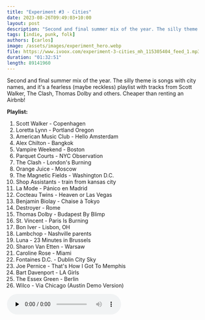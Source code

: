 ```yaml
---
title: "Experiment #3 - Cities"
date: 2023-08-26T09:49:03+10:00
layout: post
description: "Second and final summer mix of the year. The silly theme is songs with city names, and it's a fearless (maybe reckless) playlist with tracks from Scott Walker, The Clash, Thomas Dolby and others. Cheaper than renting an Airbnb!"
tags: [indie, punk, folk]
authors: [carlos]
image: /assets/images/experiment_hero.webp
file: https://www.ivoox.com/experiment-3-cities_mh_115305404_feed_1.mp3
duration: "01:32:51"
length: 89141960
---
```


Second and final summer mix of the year. The silly theme is songs with city names, and it's a fearless (maybe reckless) playlist with tracks from Scott Walker, The Clash, Thomas Dolby and others. Cheaper than renting an Airbnb!
<!--more-->

**Playlist:**

1.	Scott Walker - Copenhagen
2.	Loretta Lynn - Portland Oregon
3.	American Music Club	- Hello Amsterdam
4.	Alex Chilton - Bangkok
5.	Vampire Weekend - Boston
6.	Parquet Courts - NYC Observation
7.	The Clash - London's Burning
8.	Orange Juice - Moscow
9.	The Magnetic Fields - Washington D.C.
10.	Shop Assistants - train from kansas city
11.	La Mode	- Pánico en Madrid
12.	Cocteau Twins - Heaven or Las Vegas
13.	Benjamin Biolay - Chaise à Tokyo
14.	Destroyer - Rome
15.	Thomas Dolby - Budapest By Blimp
16.	St. Vincent - Paris Is Burning
17.	Bon Iver - Lisbon, OH
18.	Lambchop - Nashville parents
19.	Luna - 23 Minutes in Brussels
20.	Sharon Van Etten - Warsaw
21.	Caroline Rose - Miami
22.	Fontaines D.C. - Dublin City Sky
23.	Joe Pernice - That's How I Got To Memphis
24.	Bart Davenport - LA Girls
25.	The Essex Green - Berlin
26.	Wilco - Via Chicago (Austin Demo Version)

<audio controls preload="none">
  <source src="https://www.ivoox.com/experiment-3-cities_mh_115305404_feed_1.mp3" type="audio/mpeg">
Your browser does not support the audio element.
</audio>
